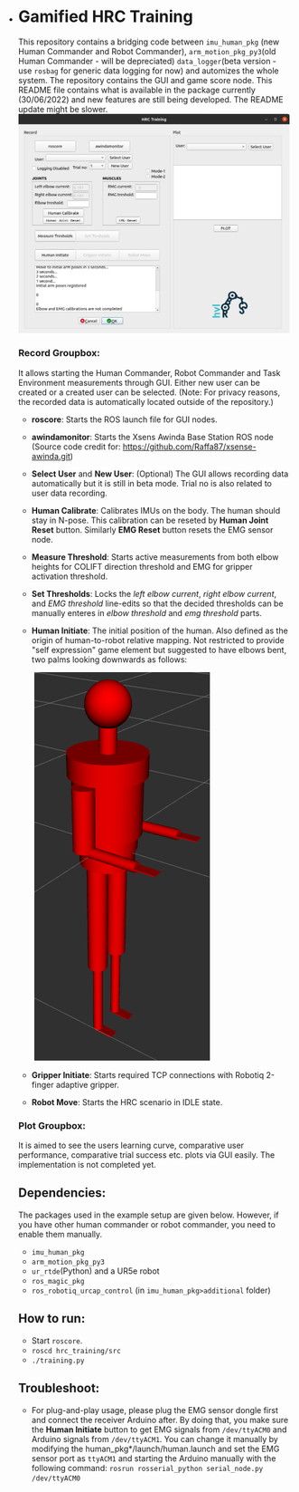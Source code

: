 - # Gamified HRC Training

  This repository contains a bridging code between `imu_human_pkg` (new Human Commander and Robot Commander), `arm_motion_pkg_py3`(old Human Commander - will be depreciated) `data_logger`(beta version - use `rosbag` for generic data logging for now) and automizes the whole system. The repository contains the GUI and game score node. This README file contains what is available in the package currently (30/06/2022) and new features are still being developed. The README update might be slower.
  ![GUI](https://github.com/frdedynamics/hrc_training/blob/master/fig/hrc_training_gui.png?raw=true)

  

  ### Record Groupbox:

  It allows starting the Human Commander, Robot Commander and Task Environment measurements through GUI. Either new user can be created or a created user can be selected. (Note: For privacy reasons, the recorded data is automatically located outside of the repository.)

  * **roscore**: Starts the ROS launch file for GUI nodes.

  * **awindamonitor**: Starts the Xsens Awinda Base Station ROS node (Source code credit for:  https://github.com/Raffa87/xsense-awinda.git)

  * **Select User** and **New User**: (Optional) The GUI allows recording data automatically but it is still in beta mode. Trial no is also related to user data recording.

  * **Human Calibrate**: Calibrates IMUs on the body. The human should stay in N-pose. This calibration can be reseted by **Human Joint Reset** button. Similarly **EMG Reset** button resets the EMG sensor node.

  * **Measure Threshold**: Starts active measurements from both elbow heights for COLIFT direction threshold and EMG for gripper activation threshold.

  * **Set Thresholds**: Locks the *left elbow current*, *right elbow current*, and  *EMG threshold* line-edits so that the decided thresholds can be manually enteres in *elbow threshold* and *emg threshold* parts.

  * **Human Initiate**: The initial position of the human. Also defined as the origin of human-to-robot relative mapping. Not restricted to provide "self expression" game element but suggested to have elbows bent, two palms looking downwards as follows:

    
    ​				![Human Initial Pose](https://github.com/frdedynamics/hrc_training/blob/master/fig/human_init.png?raw=true)

  * **Gripper Initiate**: Starts required TCP connections with Robotiq 2-finger adaptive gripper.

  * **Robot Move**: Starts the HRC scenario in IDLE state.

  ### Plot Groupbox:

  It is aimed to see the users learning curve, comparative user performance, comparative trial success etc. plots via GUI easily. The implementation is not completed yet. 

  ## Dependencies:

  The packages used in the example setup are given below. However, if you have other human commander or robot commander, you need to enable them manually.

  - `imu_human_pkg` 
  - `arm_motion_pkg_py3`
  - `ur_rtde`(Python) and a UR5e robot
  - `ros_magic_pkg`
  - `ros_robotiq_urcap_control` (in `imu_human_pkg>additional` folder)

  ## How to run:
  - Start `roscore`.
  - `roscd hrc_training/src`
  - `./training.py`


  ## Troubleshoot:
  - For plug-and-play usage, please plug the EMG sensor dongle first and connect the receiver Arduino after. By doing that, you make sure the **Human Initiate** button to get EMG signals from `/dev/ttyACM0` and Arduino signals from `/dev/ttyACM1`. You can change it manually by modifying the human_pkg*/launch/human.launch and set the EMG sensor port as `ttyACM1` and starting the Arduino manually with the following command: `rosrun rosserial_python serial_node.py /dev/ttyACM0`

